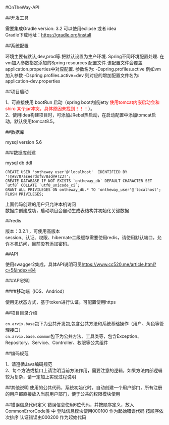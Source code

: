#OnTheWay-API

##开发工具

需要集成Gradle version: 3.2
可以使用eclipse 或者 idea <br>
Gradle下载地址：<a href="https://gradle.org/install" target="_blank">https://gradle.org/install</a>

##系统配置

环境主要有默认,dev,prod等.把默认设置为生产环境.
Spring不同环境配置处理.
在vm加入参数指定添加的Spring resources 配置文件.该配置文件会覆盖application.properties中对应配置.
参数名为: -Dspring.profiles.active
例如vm加入参数 -Dspring.profiles.active=dev
则对应的增加配置文件名为: application-dev.properties

##项目启动

1、可直接使用 bootRun 启动（spring boot内嵌jetty <font style="color:red"> 使用tomcat内嵌启动会和shiro 某个jar冲突，具体原因未找到！！！</font>）。<br/>
2、使用Idea构建项目时，可添加JRebel热启动，在启动配置中添加tomcat启动，默认使用tomcat8.5。

##数据库

mysql version 5.6

###数据库创建

mysql db ddl
```
CREATE USER 'ontheway_user'@'localhost'  IDENTIFIED BY '!@#8787aseerdsf878sd@#!23!';
CREATE DATABASE IF NOT EXISTS `ontheway_db` DEFAULT CHARACTER SET `utf8` COLLATE `utf8_unicode_ci`;
GRANT ALL PRIVILEGES ON ontheway_db.* TO 'ontheway_user'@'localhost';
FLUSH PRIVILEGES;
```
上面代码创建的用户只允许本机访问<br>
数据库创建成功，启动项目会自动生成表结构并初始化关键数据

##redis

版本：3.2.1 ，可使用高版本<br/>
session、认证、权限、hibernate二级缓存需要使用redis，请使用默认端口，允许本机访问，目前没有添加密码。

##API

使用swagger2集成，具体API说明可见<a href="https://www.cc520.me/article.html?c=5&index=84" target="_blank">https://www.cc520.me/article.html?c=5&index=84</a>

###API说明

####移动端（IOS、Andriod）

使用无状态方式，基于token进行认证。可配置使用https

##项目目录介绍

`cn.arvix.base`包下为公共开发包,包含公共方法和系统基础操作（用户、角色等管理接口）<br>
`cn.arvix.base.common`包下为公共方法、工具类等，包含Exception、Repository、Service、Controller、权限等公共组件

##编码规范

1、请遵循Java编码规范<br/>
2、每个方法或接口上请注明当前方法作用，需要注意的逻辑，如果方法内部逻辑较为复杂，请一定加上实现过程说明

##其他说明
使用的公共代码，系统初始化时，自动创建一个用户部门，所有注册的用户都直接放入当前用户部门，便于公共的权限模块使用

##错误信息代码定义 
错误信息使用6位代码，并按顺序定义，放入 CommonErrorCode类 中
登陆信息模块使用000100 作为起始错误代码 按顺序依次排序
认证错误由000200 作为起始代码

 



